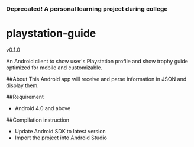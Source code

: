 ### Deprecated! A personal learning project during college

playstation-guide
=================

v0.1.0

An Android client to show user's Playstation profile and show trophy guide optimized for mobile and customizable.

##About
This Android app will receive and parse information in JSON and display them.

##Requirement
* Android 4.0 and above

##Compilation instruction
* Update Android SDK to latest version
* Import the project into Android Studio
